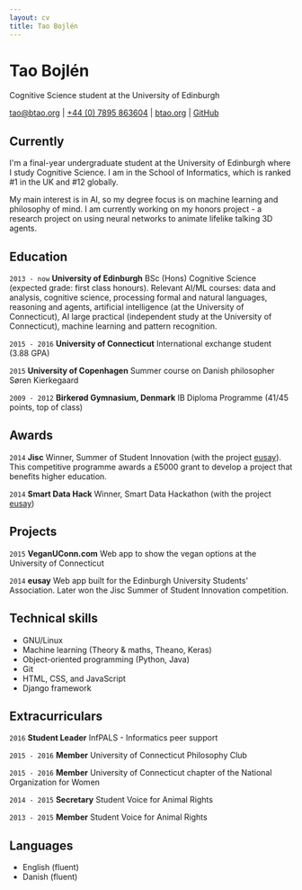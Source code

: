 ```yaml
---
layout: cv
title: Tao Bojlén
---
```

# Tao Bojlén
Cognitive Science student at the University of Edinburgh

<div id="webaddress">
<span class="fa fa-envelope-o"></span> <a href="mailto:tao@btao.org">tao@btao.org</a>
|
<span class="fa fa-mobile"></span> <a href="tel:+447895863604">+44 (0) 7895 863604</a>
|
<span class="fa fa-globe"></span> <a href="https://btao.org">btao.org</a>
<span class="noprint">
     | 
    <span class="fa fa-github"></span> <a href="https://github.com/brortao">GitHub</a> 
</span>
</div>


## Currently
I'm a final-year undergraduate student at the University of Edinburgh where I study Cognitive Science. I am in the School of Informatics, which is ranked #1 in the UK and #12 globally.

My main interest is in AI, so my degree focus is on machine learning and philosophy of mind. I am currently working on my honors project - a research project on using neural networks to animate lifelike talking 3D agents.

## Education
`2013 - now`
**University of Edinburgh** BSc (Hons) Cognitive Science (expected grade: first class honours). Relevant AI/ML courses: data and analysis, cognitive science, processing formal
and natural languages, reasoning and agents, artificial intelligence (at the University of Connecticut), AI large practical (independent study at the University of Connecticut), machine
learning and pattern recognition.

`2015 - 2016`
**University of Connecticut** International exchange student (3.88 GPA)

`2015`
**University of Copenhagen** Summer course on Danish philosopher Søren Kierkegaard

`2009 - 2012`
**Birkerød Gymnasium, Denmark** IB Diploma Programme (41/45 points, top of class)

## Awards
`2014`
**Jisc** Winner, Summer of Student Innovation (with the project [eusay](https://github.com/HughMcGrade/eusay)).
This competitive programme awards a £5000 grant to develop a project that benefits higher education.

`2014`
**Smart Data Hack** Winner, Smart Data Hackathon (with the project [eusay](https://github.com/HughMcGrade/eusay))

## Projects
`2015`
**VeganUConn.com** Web app to show the vegan options at the University of Connecticut

`2014`
**eusay** Web app built for the Edinburgh University Students' Association. Later won the Jisc Summer of Student Innovation competition.

## Technical skills
* GNU/Linux
* Machine learning (Theory & maths, Theano, Keras)
* Object-oriented programming (Python, Java)
* Git
* HTML, CSS, and JavaScript
* Django framework

## Extracurriculars
`2016` **Student Leader** InfPALS - Informatics peer support

`2015 - 2016` **Member** University of Connecticut Philosophy Club

`2015 - 2016` **Member** University of Connecticut chapter of the National Organization for Women

`2014 - 2015` **Secretary** Student Voice for Animal Rights

`2013 - 2015` **Member** Student Voice for Animal Rights

## Languages
* English (fluent)
* Danish (fluent)

